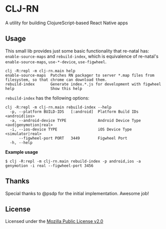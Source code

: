 # CLJ-RN

A utility for building ClojureScript-based React Native apps

## Usage

This small lib provides just some basic functionality that re-natal has: `enable-source-maps` and `rebuild-index`, which is equivalence of re-natal's `enable-source-maps`, `use-*-device`, `use-figwheel`.

```
clj -R:repl -m clj-rn.main help
enable-source-maps  Patches RN packager to server *.map files from filesystem, so that chrome can download them.
rebuild-index       Generate index.*.js for development with figwheel
help                Show this help
```

`rebuild-index` has the following options:
```
clj -R:repl -m clj-rn.main rebuild-index --help
  -p, --platform BUILD-IDS   [:android]  Platform Build IDs <android|ios>
  -a, --android-device TYPE              Android Device Type <avd|genymotion|real>
  -i, --ios-device TYPE                  iOS Device Type <simulator|real>
      --figwheel-port PORT   3449        Figwheel Port
  -h, --help
```

**Example usage**

```
$ clj -R:repl -m clj-rn.main rebuild-index -p android,ios -a genymotion -i real --figwheel-port 3456
```

## Thanks

Special thanks to @psdp for the initial implementation. Awesome job!

## License

Licensed under the [Mozilla Public License v2.0](LICENSE.md)
